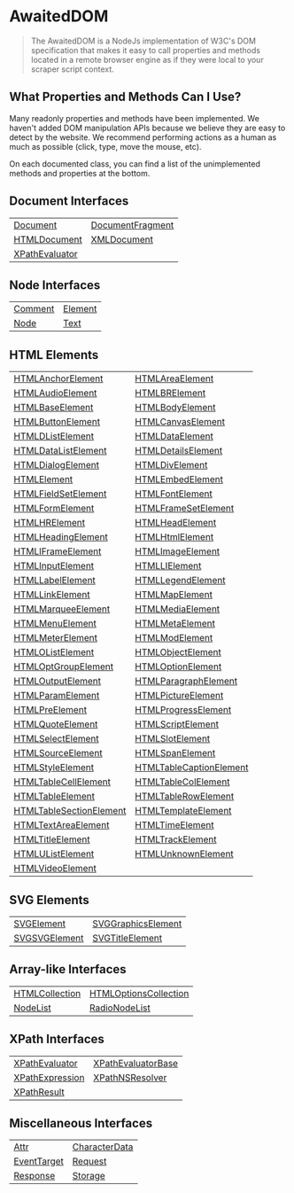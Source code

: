 # AwaitedDOM

> The AwaitedDOM is a NodeJs implementation of W3C's DOM specification that makes it easy to call properties and methods located in a remote browser engine as if they were local to your scraper script context.

## What Properties and Methods Can I Use?

Many readonly properties and methods have been implemented. We haven't added DOM manipulation APIs because we believe they are easy to detect by the website. We recommend performing actions as a human as much as possible (click, type, move the mouse, etc).

On each documented class, you can find a list of the unimplemented methods and properties at the bottom.

## Document Interfaces

|     |     |
| --- | --- |
| [Document](/docs/hero/awaited-dom/document) | [DocumentFragment](/docs/hero/awaited-dom/document-fragment) |
| [HTMLDocument](/docs/hero/awaited-dom/html-document) | [XMLDocument](/docs/hero/awaited-dom/xml-document) |
| [XPathEvaluator](/docs/hero/awaited-dom/x-path-evaluator) |  |


## Node Interfaces

|     |     |
| --- | --- |
| [Comment](/docs/hero/awaited-dom/comment) | [Element](/docs/hero/awaited-dom/element) |
| [Node](/docs/hero/awaited-dom/node) | [Text](/docs/hero/awaited-dom/text) |


## HTML Elements

|     |     |
| --- | --- |
| [HTMLAnchorElement](/docs/hero/awaited-dom/html-anchor-element) | [HTMLAreaElement](/docs/hero/awaited-dom/html-area-element) |
| [HTMLAudioElement](/docs/hero/awaited-dom/html-audio-element) | [HTMLBRElement](/docs/hero/awaited-dom/htmlbr-element) |
| [HTMLBaseElement](/docs/hero/awaited-dom/html-base-element) | [HTMLBodyElement](/docs/hero/awaited-dom/html-body-element) |
| [HTMLButtonElement](/docs/hero/awaited-dom/html-button-element) | [HTMLCanvasElement](/docs/hero/awaited-dom/html-canvas-element) |
| [HTMLDListElement](/docs/hero/awaited-dom/htmld-list-element) | [HTMLDataElement](/docs/hero/awaited-dom/html-data-element) |
| [HTMLDataListElement](/docs/hero/awaited-dom/html-data-list-element) | [HTMLDetailsElement](/docs/hero/awaited-dom/html-details-element) |
| [HTMLDialogElement](/docs/hero/awaited-dom/html-dialog-element) | [HTMLDivElement](/docs/hero/awaited-dom/html-div-element) |
| [HTMLElement](/docs/hero/awaited-dom/html-element) | [HTMLEmbedElement](/docs/hero/awaited-dom/html-embed-element) |
| [HTMLFieldSetElement](/docs/hero/awaited-dom/html-field-set-element) | [HTMLFontElement](/docs/hero/awaited-dom/html-font-element) |
| [HTMLFormElement](/docs/hero/awaited-dom/html-form-element) | [HTMLFrameSetElement](/docs/hero/awaited-dom/html-frame-set-element) |
| [HTMLHRElement](/docs/hero/awaited-dom/htmlhr-element) | [HTMLHeadElement](/docs/hero/awaited-dom/html-head-element) |
| [HTMLHeadingElement](/docs/hero/awaited-dom/html-heading-element) | [HTMLHtmlElement](/docs/hero/awaited-dom/html-html-element) |
| [HTMLIFrameElement](/docs/hero/awaited-dom/htmli-frame-element) | [HTMLImageElement](/docs/hero/awaited-dom/html-image-element) |
| [HTMLInputElement](/docs/hero/awaited-dom/html-input-element) | [HTMLLIElement](/docs/hero/awaited-dom/htmlli-element) |
| [HTMLLabelElement](/docs/hero/awaited-dom/html-label-element) | [HTMLLegendElement](/docs/hero/awaited-dom/html-legend-element) |
| [HTMLLinkElement](/docs/hero/awaited-dom/html-link-element) | [HTMLMapElement](/docs/hero/awaited-dom/html-map-element) |
| [HTMLMarqueeElement](/docs/hero/awaited-dom/html-marquee-element) | [HTMLMediaElement](/docs/hero/awaited-dom/html-media-element) |
| [HTMLMenuElement](/docs/hero/awaited-dom/html-menu-element) | [HTMLMetaElement](/docs/hero/awaited-dom/html-meta-element) |
| [HTMLMeterElement](/docs/hero/awaited-dom/html-meter-element) | [HTMLModElement](/docs/hero/awaited-dom/html-mod-element) |
| [HTMLOListElement](/docs/hero/awaited-dom/htmlo-list-element) | [HTMLObjectElement](/docs/hero/awaited-dom/html-object-element) |
| [HTMLOptGroupElement](/docs/hero/awaited-dom/html-opt-group-element) | [HTMLOptionElement](/docs/hero/awaited-dom/html-option-element) |
| [HTMLOutputElement](/docs/hero/awaited-dom/html-output-element) | [HTMLParagraphElement](/docs/hero/awaited-dom/html-paragraph-element) |
| [HTMLParamElement](/docs/hero/awaited-dom/html-param-element) | [HTMLPictureElement](/docs/hero/awaited-dom/html-picture-element) |
| [HTMLPreElement](/docs/hero/awaited-dom/html-pre-element) | [HTMLProgressElement](/docs/hero/awaited-dom/html-progress-element) |
| [HTMLQuoteElement](/docs/hero/awaited-dom/html-quote-element) | [HTMLScriptElement](/docs/hero/awaited-dom/html-script-element) |
| [HTMLSelectElement](/docs/hero/awaited-dom/html-select-element) | [HTMLSlotElement](/docs/hero/awaited-dom/html-slot-element) |
| [HTMLSourceElement](/docs/hero/awaited-dom/html-source-element) | [HTMLSpanElement](/docs/hero/awaited-dom/html-span-element) |
| [HTMLStyleElement](/docs/hero/awaited-dom/html-style-element) | [HTMLTableCaptionElement](/docs/hero/awaited-dom/html-table-caption-element) |
| [HTMLTableCellElement](/docs/hero/awaited-dom/html-table-cell-element) | [HTMLTableColElement](/docs/hero/awaited-dom/html-table-col-element) |
| [HTMLTableElement](/docs/hero/awaited-dom/html-table-element) | [HTMLTableRowElement](/docs/hero/awaited-dom/html-table-row-element) |
| [HTMLTableSectionElement](/docs/hero/awaited-dom/html-table-section-element) | [HTMLTemplateElement](/docs/hero/awaited-dom/html-template-element) |
| [HTMLTextAreaElement](/docs/hero/awaited-dom/html-text-area-element) | [HTMLTimeElement](/docs/hero/awaited-dom/html-time-element) |
| [HTMLTitleElement](/docs/hero/awaited-dom/html-title-element) | [HTMLTrackElement](/docs/hero/awaited-dom/html-track-element) |
| [HTMLUListElement](/docs/hero/awaited-dom/htmlu-list-element) | [HTMLUnknownElement](/docs/hero/awaited-dom/html-unknown-element) |
| [HTMLVideoElement](/docs/hero/awaited-dom/html-video-element) |  |


## SVG Elements

|     |     |
| --- | --- |
| [SVGElement](/docs/hero/awaited-dom/svg-element) | [SVGGraphicsElement](/docs/hero/awaited-dom/svg-graphics-element) |
| [SVGSVGElement](/docs/hero/awaited-dom/svgsvg-element) | [SVGTitleElement](/docs/hero/awaited-dom/svg-title-element) |


## Array-like Interfaces

|     |     |
| --- | --- |
| [HTMLCollection](/docs/hero/awaited-dom/html-collection) | [HTMLOptionsCollection](/docs/hero/awaited-dom/html-options-collection) |
| [NodeList](/docs/hero/awaited-dom/node-list) | [RadioNodeList](/docs/hero/awaited-dom/radio-node-list) |


## XPath Interfaces

|     |     |
| --- | --- |
| [XPathEvaluator](/docs/hero/awaited-dom/x-path-evaluator) | [XPathEvaluatorBase](/docs/hero/awaited-dom/x-path-evaluator-base) |
| [XPathExpression](/docs/hero/awaited-dom/x-path-expression) | [XPathNSResolver](/docs/hero/awaited-dom/x-path-ns-resolver) |
| [XPathResult](/docs/hero/awaited-dom/x-path-result) |  |


## Miscellaneous Interfaces

|     |     |
| --- | --- |
| [Attr](/docs/hero/awaited-dom/attr) | [CharacterData](/docs/hero/awaited-dom/character-data) |
| [EventTarget](/docs/hero/awaited-dom/event-target) | [Request](/docs/hero/awaited-dom/request) |
| [Response](/docs/hero/awaited-dom/response) | [Storage](/docs/hero/awaited-dom/storage) |

